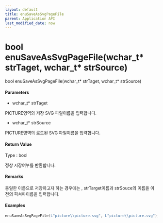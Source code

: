 ```yaml
---
layout: default
title: enuSaveAsSvgPageFile
parent: Application API
last_modified_date: now
---
```

# bool enuSaveAsSvgPageFile\(wchar\_t\* strTaget, wchar\_t\* strSource\)

bool enuSaveAsSvgPageFile\(wchar\_t\* strTaget, wchar\_t\* strSource\)

#### Parameters

* wchar\_t\* strTaget

PICTURE영역의 저장 SVG 파일이름을 입력합니다.

* wchar\_t\* strSource

PICTURE영역의 로드된 SVG 파일이름을 입력합니다.

#### Return Value

Type : bool

정상 저장여부를 반환합니다.

#### Remarks

동일한 이름으로 저장하고자 하는 경우에는 , strTarget이름과 strSouce의 이름을 이전의 픽쳐파이름을 입력합니다.

#### Examples

```cpp
enuSaveAsSvgPageFile(L"picture\\picture.svg", L"picture\\picture.svg");
```



